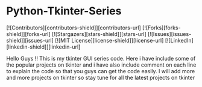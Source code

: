 # Python-Tkinter-Series

[![Contributors][contributors-shield]][contributors-url]
[![Forks][forks-shield]][forks-url]
[![Stargazers][stars-shield]][stars-url]
[![Issues][issues-shield]][issues-url]
[![MIT License][license-shield]][license-url]
[![LinkedIn][linkedin-shield]][linkedin-url]



Hello Guys !! This is my tkinter GUI series code. Here i have include some of the popular projects on tkinter and i have also include comment on each line to explain the code so that you guys can get the code easily. I will add more and more projects on tkinter so stay tune for all the latest projects on tkinter


